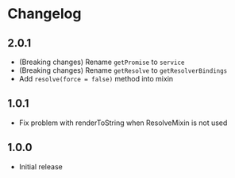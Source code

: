 # Changelog

## 2.0.1
* (Breaking changes) Rename `getPromise` to `service`
* (Breaking changes) Rename `getResolve` to `getResolverBindings`
* Add `resolve(force = false)` method into mixin

## 1.0.1
* Fix problem with renderToString when ResolveMixin is not used

## 1.0.0
* Initial release

